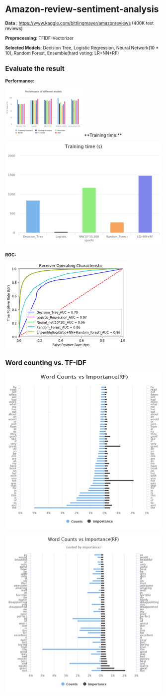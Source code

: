 # Amazon-review-sentiment-analysis

**Data** : https://www.kaggle.com/bittlingmayer/amazonreviews (400K text reviews)

**Preprocessing**: TFIDF-Vectorizer

**Selected Models**: Decision Tree, Logistic Regression, Neural Network(10 * 10), Random Forest, Ensemble(hard voting: LR+NN+RF)

## Evaluate the result

**Performance:**

<img src="https://github.com/bill9800/Amazon-review-sentiment-analysis/raw/master/Performance.png" width="250">
**Training time:**

![image](https://github.com/bill9800/Amazon-review-sentiment-analysis/raw/master/training_time.png)

**ROC:**

![image](https://github.com/bill9800/Amazon-review-sentiment-analysis/raw/master/ROC.png)

## Word counting vs. TF-IDF

![image](https://github.com/bill9800/Amazon-review-sentiment-analysis/raw/master/count_vs_tfidf.png)

![image](https://github.com/bill9800/Amazon-review-sentiment-analysis/raw/master/count_vs_tfidf_imp.png)


